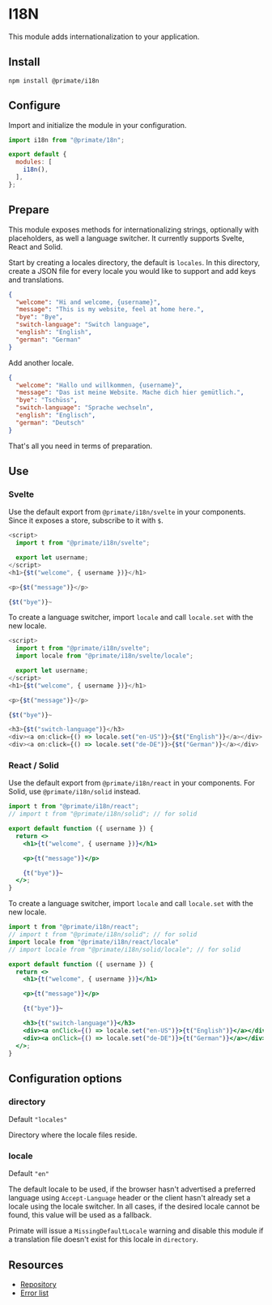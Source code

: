 # I18N

This module adds internationalization to your application.

## Install

`npm install @primate/i18n`

## Configure

Import and initialize the module in your configuration.

```js caption=primate.config.js
import i18n from "@primate/18n";

export default {
  modules: [
    i18n(),
  ],
};
```

## Prepare

This module exposes methods for internationalizing strings, optionally with
placeholders, as well a language switcher. It currently supports Svelte, React
and Solid.

Start by creating a locales directory, the default is `locales`. In this
directory, create a JSON file for every locale you would like to support and
add keys and translations.

```json caption=locales/en-US.js
{
  "welcome": "Hi and welcome, {username}",
  "message": "This is my website, feel at home here.",
  "bye": "Bye",
  "switch-language": "Switch language",
  "english": "English",
  "german": "German"
}
```

Add another locale.

```json caption=locales/de-DE.js
{
  "welcome": "Hallo und willkommen, {username}",
  "message": "Das ist meine Website. Mache dich hier gemütlich.",
  "bye": "Tschüss",
  "switch-language": "Sprache wechseln",
  "english": "Englisch",
  "german": "Deutsch"
}
```

That's all you need in terms of preparation.

## Use

### Svelte

Use the default export from `@primate/i18n/svelte` in your components. Since it
exposes a store, subscribe to it with `$`.

```js caption=components/Home.svelte
<script>
  import t from "@primate/i18n/svelte";

  export let username;
</script>
<h1>{$t("welcome", { username })}</h1>

<p>{$t("message")}</p>

{$t("bye")}~
```

To create a language switcher, import `locale` and call `locale.set` with the
new locale.

```js caption=components/Home.svelte
<script>
  import t from "@primate/i18n/svelte";
  import locale from "@primate/i18n/svelte/locale";

  export let username;
</script>
<h1>{$t("welcome", { username })}</h1>

<p>{$t("message")}</p>

{$t("bye")}~

<h3>{$t("switch-language")}</h3>
<div><a on:click={() => locale.set("en-US")}>{$t("English")}</a></div>
<div><a on:click={() => locale.set("de-DE")}>{$t("German")}</a></div>
```

### React / Solid

Use the default export from `@primate/i18n/react` in your components. For
Solid, use `@primate/i18n/solid` instead.

```jsx caption=components/Home.jsx
import t from "@primate/i18n/react";
// import t from "@primate/i18n/solid"; // for solid

export default function ({ username }) {
  return <>
    <h1>{t("welcome", { username })}</h1>

    <p>{t("message")}</p>

    {t("bye")}~
  </>;
}
```

To create a language switcher, import `locale` and call `locale.set` with the
new locale.

```jsx
import t from "@primate/i18n/react";
// import t from "@primate/i18n/solid"; // for solid
import locale from "@primate/i18n/react/locale"
// import locale from "@primate/i18n/solid/locale"; // for solid

export default function ({ username }) {
  return <>
    <h1>{t("welcome", { username })}</h1>

    <p>{t("message")}</p>

    {t("bye")}~

    <h3>{t("switch-language")}</h3>
    <div><a onClick={() => locale.set("en-US")}>{t("English")}</a></div>
    <div><a onClick={() => locale.set("de-DE")}>{t("German")}</a></div>
  </>;
}
```

## Configuration options

### directory

Default `"locales"`

Directory where the locale files reside.

### locale

Default `"en"`

The default locale to be used, if the browser hasn't advertised a preferred
language using `Accept-Language` header or the client hasn't already set a
locale using the locale switcher. In all cases, if the desired locale cannot be
found, this value will be used as a fallback.

Primate will issue a `MissingDefaultLocale` warning and disable this module if
a translation file doesn't exist for this locale in `directory`.

## Resources

* [Repository][repo]
* [Error list](/errors/i18n)

[repo]: https://github.com/primatejs/primate/tree/master/packages/i18n
